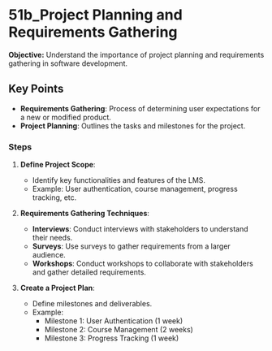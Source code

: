 # 51b_Project Planning and Requirements Gathering

**Objective:** Understand the importance of project planning and requirements gathering in software development.

## Key Points

- **Requirements Gathering**: Process of determining user expectations for a new or modified product.
- **Project Planning**: Outlines the tasks and milestones for the project.

### Steps

1. **Define Project Scope**:
   - Identify key functionalities and features of the LMS.
   - Example: User authentication, course management, progress tracking, etc.

2. **Requirements Gathering Techniques**:
   - **Interviews**: Conduct interviews with stakeholders to understand their needs.
   - **Surveys**: Use surveys to gather requirements from a larger audience.
   - **Workshops**: Conduct workshops to collaborate with stakeholders and gather detailed requirements.

3. **Create a Project Plan**:
   - Define milestones and deliverables.
   - Example:
     - Milestone 1: User Authentication (1 week)
     - Milestone 2: Course Management (2 weeks)
     - Milestone 3: Progress Tracking (1 week)
